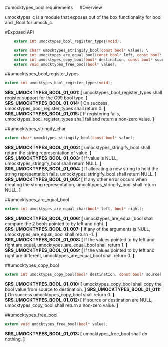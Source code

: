 ﻿#umocktypes_bool requirements
 
#Overview

umocktypes_c is a module that exposes out of the box functionality for bool and _Bool for umock_c.

#Exposed API

```c
    extern int umocktypes_bool_register_types(void);

    extern char* umocktypes_stringify_bool(const bool* value); \
    extern int umocktypes_are_equal_bool(const bool* left, const bool* right); \
    extern int umocktypes_copy_bool(bool* destination, const bool* source); \
    extern void umocktypes_free_bool(bool* value);
```

##umocktypes_bool_register_types

```c
extern int umocktypes_bool_register_types(void);
```

**SRS_UMOCKTYPES_BOOL_01_001: [** umocktypes_bool_register_types shall register support for the C99 bool type. **]**
**SRS_UMOCKTYPES_BOOL_01_014: [** On success, umocktypes_bool_register_types shall return 0. **]**
**SRS_UMOCKTYPES_BOOL_01_015: [** If registering fails, umocktypes_bool_register_types shall fail and return a non-zero value. **]**

##umocktypes_stringify_char

```c
extern char* umocktypes_stringify_bool(const bool* value);
```

**SRS_UMOCKTYPES_BOOL_01_002: [** umocktypes_stringify_bool shall return the string representation of value. **]**
**SRS_UMOCKTYPES_BOOL_01_003: [** If value is NULL, umocktypes_stringify_bool shall return NULL. **]**
**SRS_UMOCKTYPES_BOOL_01_004: [** If allocating a new string to hold the string representation fails, umocktypes_stringify_bool shall return NULL. **]**
**SRS_UMOCKTYPES_BOOL_01_005: [** If any other error occurs when creating the string representation, umocktypes_stringify_bool shall return NULL. **]**

##umocktypes_are_equal_bool

```c
extern int umocktypes_are_equal_char(bool* left, bool* right);
```

**SRS_UMOCKTYPES_BOOL_01_006: [** umocktypes_are_equal_bool shall compare the 2 bools pointed to by left and right. **]**
**SRS_UMOCKTYPES_BOOL_01_007: [** If any of the arguments is NULL, umocktypes_are_equal_bool shall return -1. **]**
**SRS_UMOCKTYPES_BOOL_01_008: [** If the values pointed to by left and right are equal, umocktypes_are_equal_bool shall return 1. **]**
**SRS_UMOCKTYPES_BOOL_01_009: [** If the values pointed to by left and right are different, umocktypes_are_equal_bool shall return 0. **]**

##umocktypes_copy_bool

```c
extern int umocktypes_copy_bool(bool* destination, const bool* source);
```

**SRS_UMOCKTYPES_BOOL_01_010: [** umocktypes_copy_bool shall copy the bool value from source to destination. **]**
**SRS_UMOCKTYPES_BOOL_01_011: [** On success umocktypes_copy_bool shall return 0. **]**
**SRS_UMOCKTYPES_BOOL_01_012: [** If source or destination are NULL, umocktypes_copy_bool shall return a non-zero value. **]**

##umocktypes_free_bool

```c
extern void umocktypes_free_bool(bool* value);
```

**SRS_UMOCKTYPES_BOOL_01_013: [** umocktypes_free_bool shall do nothing. **]**
